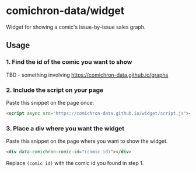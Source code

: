 # comichron-data/widget

Widget for showing a comic's issue-by-issue sales graph.

## Usage

### 1. Find the id of the comic you want to show

TBD - something involving https://comichron-data.github.io/graphs

### 2. Include the script on your page

Paste this snippet on the page once:

```html
<script async src="https://comichron-data.github.io/widget/script.js"></script>
```

### 3. Place a div where you want the widget

Paste this snippet on the page where you want to show the widget.

```html
<div data-comichron-comic-id="(comic id)"></div>
```

Replace `(comic id)` with the comic id you found in step 1.
